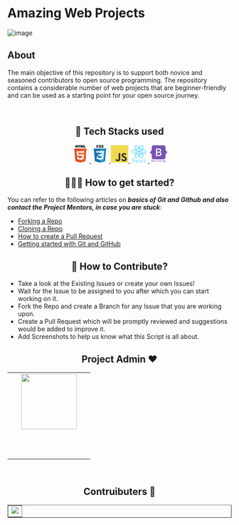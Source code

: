 # Amazing Web Projects

![image](https://user-images.githubusercontent.com/70656957/198924462-92f31ca6-595d-4959-bbee-200587ed23c4.png)

## About

The main objective of this repository is to support both novice and seasoned contributors to open source programming. The repository contains a considerable number of web projects that are beginner-friendly and can be used as a starting point for your open source journey.

<br>

<h2 align= center> 🚀 Tech Stacks used  </h2>
<p align= center>
<a href="https://www.w3.org/html/" target="_blank"> <img src="https://raw.githubusercontent.com/devicons/devicon/master/icons/html5/html5-original-wordmark.svg" alt="html5" width="40" height="40"/> </a>
<a href="https://www.w3schools.com/css/" target="_blank"> <img src="https://raw.githubusercontent.com/devicons/devicon/master/icons/css3/css3-original-wordmark.svg" alt="css3" width="40" height="40"/> </a>
  <a href="https://developer.mozilla.org/en-US/docs/Web/JavaScript" target="_blank"> <img src="https://raw.githubusercontent.com/devicons/devicon/master/icons/javascript/javascript-original.svg" alt="javascript" width="40" height="40"/> </a>
<a href="https://reactjs.org/" target="_blank"> <img src="https://raw.githubusercontent.com/devicons/devicon/master/icons/react/react-original-wordmark.svg" alt="react" width="40" height="40"/> </a> 
</a> <a href="https://getbootstrap.com" target="_blank"> <img src="https://raw.githubusercontent.com/devicons/devicon/master/icons/bootstrap/bootstrap-plain-wordmark.svg" alt="bootstrap" width="40" height="40"/> </a>
</p>

<h2 align=center> 👨🏻‍💻 How to get started? </h2>

You can refer to the following articles on **_basics of Git and Github and also contact the Project Mentors, in case you are stuck_**:

- [Forking a Repo](https://help.github.com/en/github/getting-started-with-github/fork-a-repo)
- [Cloning a Repo](https://help.github.com/en/desktop/contributing-to-projects/creating-a-pull-request)
- [How to create a Pull Request](https://opensource.com/article/19/7/create-pull-request-github)
- [Getting started with Git and GitHub](https://towardsdatascience.com/getting-started-with-git-and-github-6fcd0f2d4ac6)

<h2 align=center> 📝 How to Contribute? </h2>

- Take a look at the Existing Issues or create your own Issues!
- Wait for the Issue to be assigned to you after which you can start working on it.
- Fork the Repo and create a Branch for any Issue that you are working upon.
- Create a Pull Request which will be promptly reviewed and suggestions would be added to improve it.
- Add Screenshots to help us know what this Script is all about.

<h2 align=center> Project Admin ❤️ </h2>

  <div align="center">
<table>
<tr>

<td align="center"><a href="https://github.com/Subhradeep10"><img src="https://avatars.githubusercontent.com/u/70656957?v=4" width=125px height=125px /></a><h3 style="color:white;">Subhradeep Samanta</h3>

</tr>
</table>
<br>

<h2 align=center> Contruibuters 🚀</h2>

  <div align="center">

<table border = "solid black">
	<tr>
		<td>
			<a href="https://github.com/Subhradeep10/Amazing_Web_Projects/graphs/contributors">
  <img src="https://contrib.rocks/image?repo=Subhradeep10/Amazing_Web_Projects" />
</a>
</a>
		</td>
	</tr>
</table>

<br>

</div>
